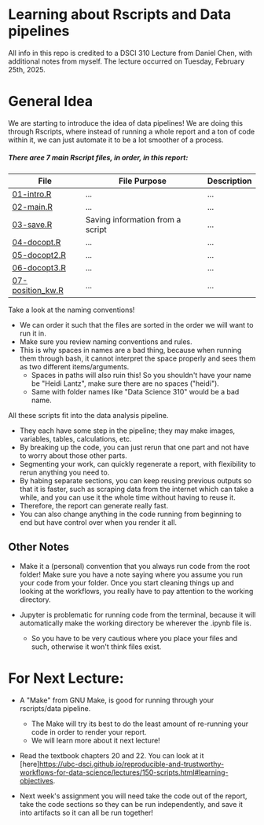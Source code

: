 # Learning about Rscripts and Data pipelines

All info in this repo is credited to a DSCI 310 Lecture from Daniel Chen, with additional notes from myself. 
The lecture occurred on Tuesday, February 25th, 2025.

# General Idea

We are starting to introduce the idea of data pipelines! 
We are doing this through Rscripts, where instead of running a whole report and a ton of code within it,
we can just automate it to be a lot smoother of a process.

##### There aree 7 main Rscript files, in order, in this report:

| File | File Purpose | Description |
|------|--------------|-------------|
| [01-intro.R](01-intro.R) | ... | ... |
| [02-main.R](02-main.R) | ... | ... |
| [03-save.R](03-save.R) | Saving information from a script | ... |
| [04-docopt.R](04-docopt.R) | ... | ... |
| [05-docopt2.R](05-docopt2.R) | ... | ... |
| [06-docopt3.R](06-docopt3.R) | ... | ... |
| [07-position_kw.R](07-position_kw.R) | ... | ... |

Take a look at the naming conventions!
  * We can order it such that the files are sorted in the order we will want to run it in.
  * Make sure you review naming conventions and rules.
  * This is why spaces in names are a bad thing, because when running them through bash, it cannot interpret the space properly and sees them as two different items/arguments.
    * Spaces in paths will also ruin this! So you shouldn't have your name be "Heidi Lantz", make sure there are no spaces ("heidi").
    * Same with folder names like "Data Science 310" would be a bad name.

All these scripts fit into the data analysis pipeline.
  * They each have some step in the pipeline; they may make images, variables, tables, calculations, etc.
  * By breaking up the code, you can just rerun that one part and not have to worry about those other parts.
  * Segmenting your work, can quickly regenerate a report, with flexibility to rerun anything you need to.
  * By habing separate sections, you can keep reusing previous outputs so that it is faster, such as scraping data from the internet which can take a while, and you can use it the whole time without having to reuse it.
  * Therefore, the report can generate really fast.
  * You can also change anything in the code running from beginning to end but have control over when you render it all.

## Other Notes

* Make it a (personal) convention that you always run code from the root folder!
Make sure you have a note saying where you assume you run your code from your folder.
Once you start cleaning things up and looking at the workflows, you really have to pay attention to
the working directory.

* Jupyter is problematic for running code from the terminal, because it will automatically make the working directory be wherever the .ipynb file is. 
  * So you have to be very cautious where you place your files and such, otherwise it won't think files exist.

# For Next Lecture:

* A "Make" from GNU Make, is good for running through your rscripts/data pipeline.
  * The Make will try its best to do the least amount of re-running your code in order to render your report.
  * We will learn more about it next lecture!

* Read the textbook chapters 20 and 22. You can look at it [here]<https://ubc-dsci.github.io/reproducible-and-trustworthy-workflows-for-data-science/lectures/150-scripts.html#learning-objectives>.

* Next week's assignment you will need take the code out of the report, take the code sections so they can be run independently, and save it into artifacts so it can all be run together!
